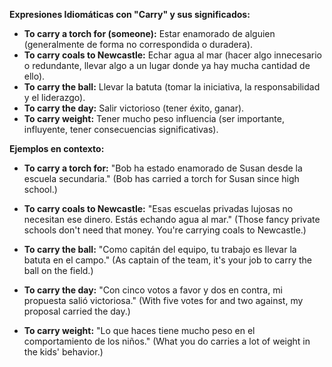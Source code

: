 

**Expresiones Idiomáticas con "Carry" y sus significados:**

*   **To carry a torch for (someone):** Estar enamorado de alguien (generalmente de forma no correspondida o duradera).
*   **To carry coals to Newcastle:** Echar agua al mar (hacer algo innecesario o redundante, llevar algo a un lugar donde ya hay mucha cantidad de ello).
*   **To carry the ball:** Llevar la batuta (tomar la iniciativa, la responsabilidad y el liderazgo).
*   **To carry the day:** Salir victorioso (tener éxito, ganar).
*   **To carry weight:** Tener mucho peso influencia (ser importante, influyente, tener consecuencias significativas).

**Ejemplos en contexto:**

*   **To carry a torch for:** "Bob ha estado enamorado de Susan desde la escuela secundaria." (Bob has carried a torch for Susan since high school.)

*   **To carry coals to Newcastle:** "Esas escuelas privadas lujosas no necesitan ese dinero. Estás echando agua al mar." (Those fancy private schools don't need that money. You're carrying coals to Newcastle.)

*   **To carry the ball:** "Como capitán del equipo, tu trabajo es llevar la batuta en el campo." (As captain of the team, it's your job to carry the ball on the field.)

*   **To carry the day:** "Con cinco votos a favor y dos en contra, mi propuesta salió victoriosa." (With five votes for and two against, my proposal carried the day.)

*   **To carry weight:** "Lo que haces tiene mucho peso en el comportamiento de los niños." (What you do carries a lot of weight in the kids' behavior.)

